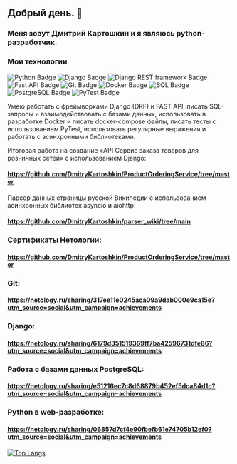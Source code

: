 ## Добрый день. 👋

### Меня зовут Дмитрий Картошкин и я являюсь python-разработчик.
### Мои технологии
<div id="badges">
  <img src="https://img.shields.io/badge/Python-blue?style=for-the-badge&logo=python&logoColor=white" alt="Python Badge"/>
  <img src="https://img.shields.io/badge/Django-green?style=for-the-badge&logo=django&logoColor=white" alt="Django Badge"/>
  <img src="https://img.shields.io/badge/Django REST framework-red?style=for-the-badge&logo=django&logoColor=white" alt="Django REST framework Badge"/>
  <img src="https://img.shields.io/badge/Fast API-green?style=for-the-badge&logo=fastapi&logoColor=white" alt="Fast API Badge"/>
  <img src="https://img.shields.io/badge/git-grey?style=for-the-badge&logo=git&logoColor=white" alt="Git Badge"/>
  <img src="https://img.shields.io/badge/Docker-blue?style=for-the-badge&logo=docker&logoColor=white" alt="Docker Badge"/>  
  <img src="https://img.shields.io/badge/SQL-blue?style=for-the-badge&logoColor=white" alt="SQL Badge"/> 
  <img src="https://img.shields.io/badge/PostgreSQL-blue?style=for-the-badge&logo=postgresql&logoColor=white" alt="PostgreSQL Badge"/>
  <img src="https://img.shields.io/badge/PyTest-blue?style=for-the-badge&logo=pytest&logoColor=white" alt="PyTest Badge"/> 
</div>

Умею работать с фреймворками Django (DRF) и FAST API, писать SQL-запросы и взаимодействовать с базами данных,
использовать в разработке Docker и писать docker-compose файлы, писать тесты с использованием PyTest,
использовать регулярные выражения и работать с асинхронными библиотеками.

Итоговая работа на создание «API Сервис заказа товаров для розничных сетей» с использованием Django: 
#### https://github.com/DmitryKartoshkin/ProductOrderingService/tree/master
Парсер данных страницы русской Википедии с использованием асинхронных библиотек asyncio и aiohttp: 
#### https://github.com/DmitryKartoshkin/parser_wiki/tree/main

### Сертификаты Нетологии: 
#### https://github.com/DmitryKartoshkin/ProductOrderingService/tree/master
### Git: 
#### https://netology.ru/sharing/317ee11e0245aca09a9dab000e9ca15e?utm_source=social&utm_campaign=achievements
### Django: 
#### https://netology.ru/sharing/6179d351519369ff7ba42596731dfe86?utm_source=social&utm_campaign=achievements
### Работа с базами данных PostgreSQL: 
#### https://netology.ru/sharing/e51216ec7c8d68879b452ef5dca84d1c?utm_source=social&utm_campaign=achievements
### Python в web-разработке: 
#### https://netology.ru/sharing/06857d7cf4e90fbefb61e74705b12ef0?utm_source=social&utm_campaign=achievements

[![Top Langs](https://github-readme-stats.vercel.app/api/top-langs/?username=DmitryKartoshkin&layout=compact&theme=vision-friendly-dark)](https://github.com/anuraghazra/github-readme-stats)
<!--
**DmitryKartoshkin/DmitryKartoshkin** is a ✨ _special_ ✨ repository because its `README.md` (this file) appears on your GitHub profile.

Here are some ideas to get you started:

- 🔭 I’m currently working on ...
- 🌱 I’m currently learning ...
- 👯 I’m looking to collaborate on ...
- 🤔 I’m looking for help with ...
- 💬 Ask me about ...
- 📫 How to reach me: ...
- 😄 Pronouns: ...
- ⚡ Fun fact: ...
-->



